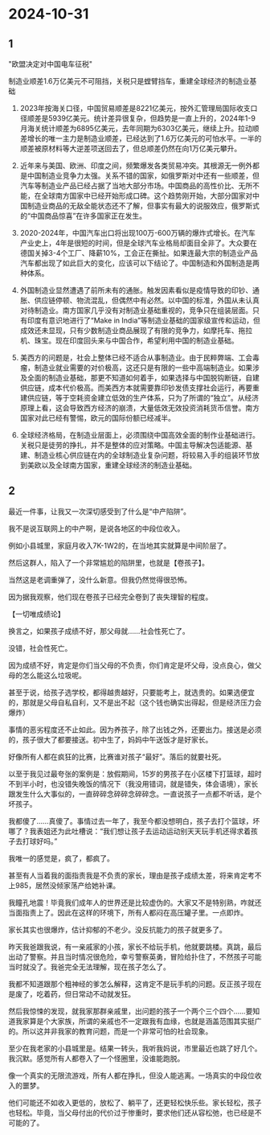 # 2024-10-31

## 1


"欧盟决定对中国电车征税"

制造业顺差1.6万亿美元不可阻挡，关税只是螳臂挡车，重建全球经济的制造业基础

1. 2023年按海关口径，中国贸易顺差是8221亿美元，按外汇管理局国际收支口径顺差是5939亿美元。统计差异很复杂，但趋势是一直上升的，2024年1-9月海关统计顺差为6895亿美元，去年同期为6303亿美元，继续上升。拉动顺差增长的唯一主力是制造业顺差，已经达到了1.6万亿美元的可怕水平。一半的顺差被原材料等大逆差项送回去了，但总顺差仍然在向1万亿美元攀升。

2. 近年来与美国、欧洲、印度之间，频繁爆发各类贸易冲突。其根源无一例外都是中国制造业竞争力太强。关系不错的国家，如俄罗斯对中还有一些顺差，但汽车等制造业产品已经占据了当地大部分市场。中国商品的高性价比、无所不能，在全球南方国家中已经开始形成口碑。这个趋势刚开始，大部分国家对中国制造业商品的无敌全能状态还不了解，但事实有最大的说服效应，俄罗斯式的“中国商品惊喜”在许多国家正在发生。

3. 2020-2024年，中国汽车出口将出现100万-600万辆的爆炸式增长。在汽车产业史上，4年是很短的时间，但是全球汽车业格局却面目全非了。大众要在德国关掉3-4个工厂、降薪10%，工会正在撕扯。如果连最大宗的制造业产品汽车都出现了如此巨大的变化，应该可以下结论了。中国制造和外国制造是两种体系。

4. 外国制造业显然遭遇了前所未有的通胀。触发因素看似是疫情导致的印钞、通胀、供应链停顿、物流混乱，但偶然中有必然。以中国的标准，外国从未认真对待制造业。南方国家几乎没有对制造业基础重视的，竞争只在组装层面。只有印度有意识地进行了“Make in India”等制造业基础的国家级宣传和运动，但成效还未显现，只有少数制造业商品展现了有限的竞争力，如摩托车、拖拉机、珠宝。现在印度回头来与中国合作，希望利用中国的制造业基础。

5. 美西方的问题是，社会上整体已经不适合从事制造业。由于民粹弊端、工会毒瘤，制造业就业需要的对价极高，这还只是有限的一些中高端制造业。如果涉及全面的制造业基础，那更不知道如何着手，如果选择与中国脱钩断链，自建供应链，成本代价极高。而美西方本就需要靠印钞发债支撑社会运行，再要重建供应链，等于空耗资金建立低效的生产体系，只为了所谓的“独立”。从经济原理上看，这会导致西方经济的崩溃，大量低效无效投资消耗货币信誉。南方国家对此已经有警惕，欧元的国际份额已经减半。

6. 全球经济格局，在制造业层面上，必须围绕中国高效全面的制作业基础进行。关税只是徒劳的挣扎，并不是整体的应对策略。中国主导解决包适能源、基建、制造业核心供应链在内的全球制造业复杂问题，将较易入手的组装环节放到美欧以及全球南方国家，重建全球经济的制造业基础。






## 2


最近一件事，让我又一次深切感受到了什么是“中产陷阱”。

我不是说互联网上的中产啊，是说各地区的中段位收入。

例如小县城里，家庭月收入7K-1W2的，在当地其实就算是中间阶层了。

然后这群人，陷入了一个非常尴尬的陷阱里，也就是【卷孩子】。

当然这是老调重弹了，没什么新意。但我仍然觉得很恐怖。

因为据我观察，他们现在卷孩子已经完全卷到了丧失理智的程度。

【一切唯成绩论】

换言之，如果孩子成绩不好，那父母就……社会性死亡了。

没错，社会性死亡。

因为成绩不好，肯定是你们当父母的不负责，你们肯定是坏父母，没点良心，做父母的怎么能这么垃圾呢。

甚至于说，给孩子选学校，都得越贵越好，只要能考上，就选贵的。如果选便宜的，那就是父母自私自利，又不是出不起（这个钱也确实出得起，但是经济压力会爆炸）

事情的恶劣程度还不止如此。因为养孩子，除了出钱之外，还要出力。接送是必须的，孩子很大了都要接送。初中生了，妈妈中午送饭才是好家长。

好像所有人都在疯狂的比赛，比赛谁对孩子“最好”。落后的就要社死。

以至于我见过最夸张的案例是：放假期间，15岁的男孩子在小区楼下打篮球，超时不到半小时，也没错失晚饭的情况下（我没用错词，就是错失，体会语境），家长跟发生什么大事似的，一直碎碎念碎碎念碎碎念。一直说孩子一点都不听话，是个坏孩子。

我都傻了……真傻了。事情过去一年了，我至今都没想明白，孩子去打个篮球，坏哪了？我表姐还为此吐槽说：“我们想让孩子去运动运动别天天玩手机还得求着孩子去打球好吗。”

我唯一的感觉是，疯了，都疯了。

甚至有人当着我的面指责我是不负责的家长，理由是孩子成绩太差，将来肯定考不上985，居然没倾家荡产给她补课。

我瞳孔地震！毕竟我们成年人的世界还是比较虚伪的。大家又不是特别熟，咋就还当面指责上了。因此在这样的环境下，所有人都闷在高压罐子里。一点即炸。

家长其实也很爆炸，估计抑郁的不老少。没反抗能力的孩子就更多了。

昨天我爸跟我说，有一亲戚家的小孩，家长不给玩手机，他就要跳楼。真跳，最后出动了警察。并且当时情况很危险，幸亏警察英勇，冒险给扑住了，不然孩子可能当时就没了。我爸完全无法理解，现在孩子怎么了。

我都不知道跟那个粗神经的爹怎么解释，这肯定不是玩手机的问题。反正孩子现在是废了，吃着药，但日常动不动就发狂。

然后我惊悚的发现，就我家那群亲戚里，出问题的孩子一个两个三个四个……要知道我家算是个大家族，所谓的亲戚也不一定跟我有血缘，也就是涵盖范围其实挺广的。所以这并非我家的教育问题，而是一个非常可怕的社会现象。

至少在我老家的小县城里是。结果一转头，我听我妈说，市里最近也跳了好几个。我沉默。感觉所有人都卷入了一个怪圈里，没谁能跑脱。

像一个真实的无限流游戏，所有人都在挣扎，但没人能逃离。一场真实的中段位收入的噩梦。

他们可能还不如收入更低的，放松了、躺平了，还更轻松快乐些。家长轻松，孩子也轻松。毕竟，当父母付出的代价过于惨重时，要求他们还从容松弛，也已经是不可能的了。







